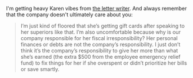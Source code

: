 I'm getting heavy Karen vibes from [the letter writer](https://www.askamanager.org/2021/10/my-employee-wasnt-respectful-enough-after-the-company-messed-up-her-paycheck.html). And always remember that the company doesn't ultimately care about you:

> I’m just kind of floored that she’s getting gift cards after speaking to her superiors like that. I’m also uncomfortable because why is our company responsible for her fiscal irresponsibility? Her personal finances or debts are not the company’s responsibility. I just don’t think it’s the company’s responsibility to give her more than what she’s earned (the extra $500 from the employee emergency relief fund) to fix things for her if she overspent or didn’t prioritize her bills or save smartly.